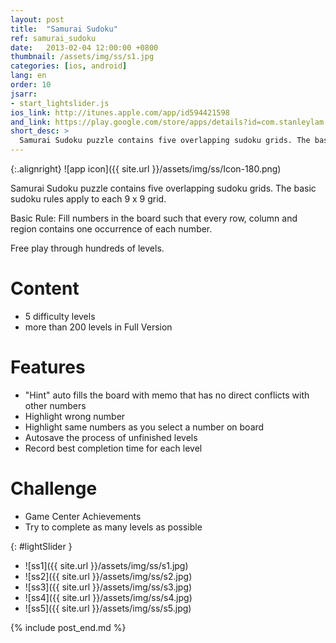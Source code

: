 ```yaml
---
layout: post
title:  "Samurai Sudoku"
ref: samurai_sudoku
date:   2013-02-04 12:00:00 +0800
thumbnail: /assets/img/ss/s1.jpg
categories: [ios, android]
lang: en
order: 10
jsarr:
- start_lightslider.js
ios_link: http://itunes.apple.com/app/id594421598
and_link: https://play.google.com/store/apps/details?id=com.stanleylam.samuraisudoku
short_desc: >
  Samurai Sudoku puzzle contains five overlapping sudoku grids. The basic sudoku rules apply to each 9 x 9 grid. Free play through hundreds of levels.
---
```


{:.alignright}
![app icon]({{ site.url }}/assets/img/ss/Icon-180.png)

Samurai Sudoku puzzle contains five overlapping sudoku grids. The basic sudoku rules apply to each 9 x 9 grid.

Basic Rule: Fill numbers in the board such that every row, column and region contains one occurrence of each number. 

Free play through hundreds of levels.

# Content
- 5 difficulty levels
- more than 200 levels in Full Version

# Features
- "Hint" auto fills the board with memo that has no direct conflicts with other numbers
- Highlight wrong number
- Highlight same numbers as you select a number on board
- Autosave the process of unfinished levels
- Record best completion time for each level

# Challenge
- Game Center Achievements
- Try to complete as many levels as possible


{: #lightSlider }
*   ![ss1]({{ site.url }}/assets/img/ss/s1.jpg)
*   ![ss2]({{ site.url }}/assets/img/ss/s2.jpg)
*   ![ss3]({{ site.url }}/assets/img/ss/s3.jpg)
*   ![ss4]({{ site.url }}/assets/img/ss/s4.jpg)
*   ![ss5]({{ site.url }}/assets/img/ss/s5.jpg)


{% include post_end.md %}
